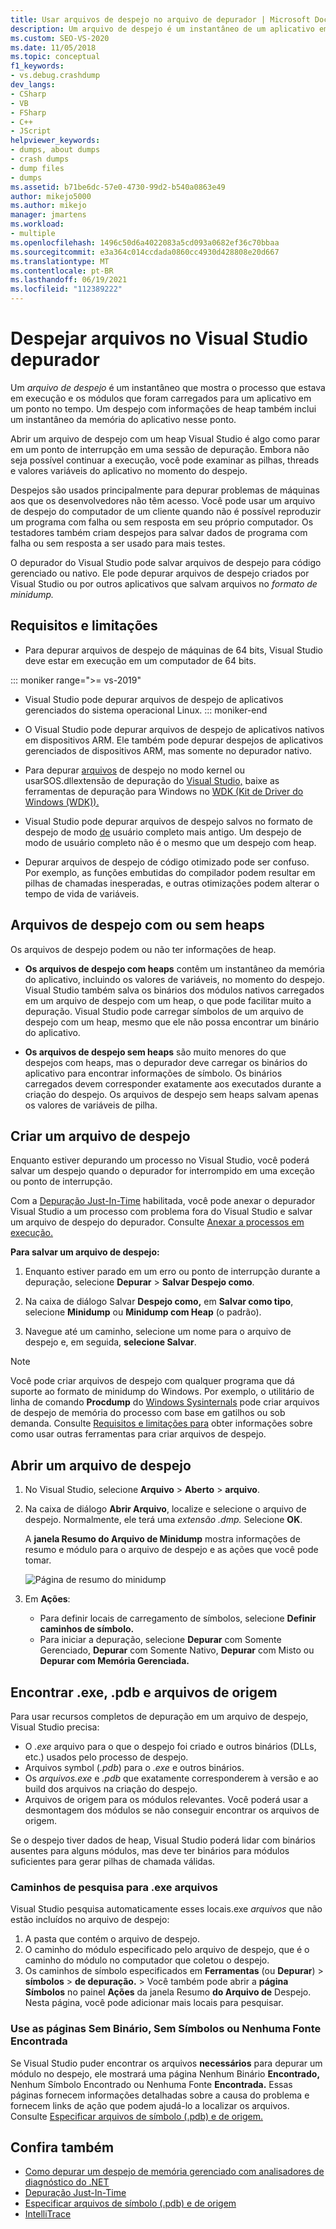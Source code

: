 ```yaml
---
title: Usar arquivos de despejo no arquivo de depurador | Microsoft Docs
description: Um arquivo de despejo é um instantâneo de um aplicativo em execução e módulos carregados. Considere criar um arquivo de despejo para situações em que você não tem acesso de depuração ao aplicativo.
ms.custom: SEO-VS-2020
ms.date: 11/05/2018
ms.topic: conceptual
f1_keywords:
- vs.debug.crashdump
dev_langs:
- CSharp
- VB
- FSharp
- C++
- JScript
helpviewer_keywords:
- dumps, about dumps
- crash dumps
- dump files
- dumps
ms.assetid: b71be6dc-57e0-4730-99d2-b540a0863e49
author: mikejo5000
ms.author: mikejo
manager: jmartens
ms.workload:
- multiple
ms.openlocfilehash: 1496c50d6a4022083a5cd093a0682ef36c70bbaa
ms.sourcegitcommit: e3a364c014ccdada0860cc4930d428808e20d667
ms.translationtype: MT
ms.contentlocale: pt-BR
ms.lasthandoff: 06/19/2021
ms.locfileid: "112389222"
---
```

# <a name="dump-files-in-the-visual-studio-debugger"></a>Despejar arquivos no Visual Studio depurador

<a name="BKMK_What_is_a_dump_file_"></a> Um *arquivo de despejo* é um instantâneo que mostra o processo que estava em execução e os módulos que foram carregados para um aplicativo em um ponto no tempo. Um despejo com informações de heap também inclui um instantâneo da memória do aplicativo nesse ponto.

Abrir um arquivo de despejo com um heap Visual Studio é algo como parar em um ponto de interrupção em uma sessão de depuração. Embora não seja possível continuar a execução, você pode examinar as pilhas, threads e valores variáveis do aplicativo no momento do despejo.

Despejos são usados principalmente para depurar problemas de máquinas aos que os desenvolvedores não têm acesso. Você pode usar um arquivo de despejo do computador de um cliente quando não é possível reproduzir um programa com falha ou sem resposta em seu próprio computador. Os testadores também criam despejos para salvar dados de programa com falha ou sem resposta a ser usado para mais testes.

O depurador do Visual Studio pode salvar arquivos de despejo para código gerenciado ou nativo. Ele pode depurar arquivos de despejo criados por Visual Studio ou por outros aplicativos que salvam arquivos no *formato de minidump.*

## <a name="requirements-and-limitations"></a><a name="BKMK_Requirements_and_limitations"></a> Requisitos e limitações

- Para depurar arquivos de despejo de máquinas de 64 bits, Visual Studio deve estar em execução em um computador de 64 bits.

::: moniker range=">= vs-2019"
- Visual Studio pode depurar arquivos de despejo de aplicativos gerenciados do sistema operacional Linux. 
::: moniker-end

- O Visual Studio pode depurar arquivos de despejo de aplicativos nativos em dispositivos ARM. Ele também pode depurar despejos de aplicativos gerenciados de dispositivos ARM, mas somente no depurador nativo.

- Para depurar [arquivos](/windows-hardware/drivers/debugger/kernel-mode-dump-files) de despejo no modo kernel ou usarSOS.dllextensão de depuração do [Visual Studio,](/dotnet/framework/tools/sos-dll-sos-debugging-extension) baixe as ferramentas de depuração para Windows no [WDK (Kit de Driver do Windows (WDK)).](/windows-hardware/drivers/download-the-wdk)

- Visual Studio pode depurar arquivos de despejo salvos no formato de despejo de modo [de](/windows/desktop/wer/collecting-user-mode-dumps) usuário completo mais antigo. Um despejo de modo de usuário completo não é o mesmo que um despejo com heap.

- Depurar arquivos de despejo de código otimizado pode ser confuso. Por exemplo, as funções embutidas do compilador podem resultar em pilhas de chamadas inesperadas, e outras otimizações podem alterar o tempo de vida de variáveis.

## <a name="dump-files-with-or-without-heaps"></a><a name="BKMK_Dump_files__with_or_without_heaps"></a> Arquivos de despejo com ou sem heaps

Os arquivos de despejo podem ou não ter informações de heap.

- **Os arquivos de despejo com heaps** contêm um instantâneo da memória do aplicativo, incluindo os valores de variáveis, no momento do despejo. Visual Studio também salva os binários dos módulos nativos carregados em um arquivo de despejo com um heap, o que pode facilitar muito a depuração. Visual Studio pode carregar símbolos de um arquivo de despejo com um heap, mesmo que ele não possa encontrar um binário do aplicativo.

- **Os arquivos de despejo sem heaps** são muito menores do que despejos com heaps, mas o depurador deve carregar os binários do aplicativo para encontrar informações de símbolo. Os binários carregados devem corresponder exatamente aos executados durante a criação do despejo. Os arquivos de despejo sem heaps salvam apenas os valores de variáveis de pilha.

## <a name="create-a-dump-file"></a><a name="BKMK_Create_a_dump_file"></a> Criar um arquivo de despejo

Enquanto estiver depurando um processo no Visual Studio, você poderá salvar um despejo quando o depurador for interrompido em uma exceção ou ponto de interrupção.

Com a [Depuração Just-In-Time](../debugger/just-in-time-debugging-in-visual-studio.md) habilitada, você pode anexar o depurador Visual Studio a um processo com problema fora do Visual Studio e salvar um arquivo de despejo do depurador. Consulte [Anexar a processos em execução.](../debugger/attach-to-running-processes-with-the-visual-studio-debugger.md)

**Para salvar um arquivo de despejo:**

1. Enquanto estiver parado em um erro ou ponto de interrupção durante a depuração, selecione **Depurar**  >  **Salvar Despejo como**.

1. Na caixa de diálogo Salvar **Despejo como,** em **Salvar como tipo**, selecione **Minidump** ou **Minidump com Heap** (o padrão).

1. Navegue até um caminho, selecione um nome para o arquivo de despejo e, em seguida, **selecione Salvar**.

>[!NOTE]
>Você pode criar arquivos de despejo com qualquer programa que dá suporte ao formato de minidump do Windows. Por exemplo, o utilitário de linha de comando **Procdump** do [Windows Sysinternals](/sysinternals/) pode criar arquivos de despejo de memória do processo com base em gatilhos ou sob demanda. Consulte [Requisitos e limitações para](../debugger/using-dump-files.md#BKMK_Requirements_and_limitations) obter informações sobre como usar outras ferramentas para criar arquivos de despejo.

## <a name="open-a-dump-file"></a><a name="BKMK_Open_a_dump_file"></a> Abrir um arquivo de despejo

1. No Visual Studio, selecione **Arquivo**  >  **Aberto**  >  **arquivo**.

1. Na caixa de diálogo **Abrir Arquivo**, localize e selecione o arquivo de despejo. Normalmente, ele terá uma *extensão .dmp.* Selecione **OK**.

   A **janela Resumo do Arquivo de Minidump** mostra informações de resumo e módulo para o arquivo de despejo e as ações que você pode tomar.

   ![Página de resumo do minidump](../debugger/media/dbg_dump_summarypage.png "Página de resumo do minidump")

1. Em **Ações**:
   - Para definir locais de carregamento de símbolos, selecione **Definir caminhos de símbolo.**
   - Para iniciar a depuração, selecione **Depurar** com Somente Gerenciado, **Depurar** com Somente Nativo, **Depurar** com Misto ou **Depurar com Memória Gerenciada.**

## <a name="find-exe-pdb-and-source-files"></a><a name="BKMK_Find_binaries__symbol___pdb__files__and_source_files"></a> Encontrar .exe, .pdb e arquivos de origem

Para usar recursos completos de depuração em um arquivo de despejo, Visual Studio precisa:

- O *.exe* arquivo para o que o despejo foi criado e outros binários (DLLs, etc.) usados pelo processo de despejo.
- Arquivos symbol (*.pdb*) para o *.exe* e outros binários.
- Os *arquivos.exe* e *.pdb* que exatamente corresponderem à versão e ao build dos arquivos na criação do despejo.
- Arquivos de origem para os módulos relevantes. Você poderá usar a desmontagem dos módulos se não conseguir encontrar os arquivos de origem.

Se o despejo tiver dados de heap, Visual Studio poderá lidar com binários ausentes para alguns módulos, mas deve ter binários para módulos suficientes para gerar pilhas de chamada válidas.

### <a name="search-paths-for-exe-files"></a>Caminhos de pesquisa para .exe arquivos

Visual Studio pesquisa automaticamente esses locais.exe *arquivos* que não estão incluídos no arquivo de despejo:

1. A pasta que contém o arquivo de despejo.
2. O caminho do módulo especificado pelo arquivo de despejo, que é o caminho do módulo no computador que coletou o despejo.
3. Os caminhos de símbolo especificados em **Ferramentas** (ou **Depurar**) > **símbolos**  >  **de depuração.**  >   Você também pode abrir a **página Símbolos** no painel **Ações** da janela Resumo **do Arquivo de** Despejo. Nesta página, você pode adicionar mais locais para pesquisar.

### <a name="use-the-no-binary-no-symbols-or-no-source-found-pages"></a>Use as páginas Sem Binário, Sem Símbolos ou Nenhuma Fonte Encontrada

Se Visual Studio puder encontrar os arquivos **necessários** para depurar um módulo no despejo, ele mostrará uma página Nenhum Binário **Encontrado,** Nenhum Símbolo Encontrado ou Nenhuma Fonte **Encontrada.** Essas páginas fornecem informações detalhadas sobre a causa do problema e fornecem links de ação que podem ajudá-lo a localizar os arquivos. Consulte [Especificar arquivos de símbolo (.pdb) e de origem.](../debugger/specify-symbol-dot-pdb-and-source-files-in-the-visual-studio-debugger.md)

## <a name="see-also"></a>Confira também

- [Como depurar um despejo de memória gerenciado com analisadores de diagnóstico do .NET](../debugger/how-to-debug-managed-memory-dump.md)
- [Depuração Just-In-Time](../debugger/just-in-time-debugging-in-visual-studio.md)
- [Especificar arquivos de símbolo (.pdb) e de origem](../debugger/specify-symbol-dot-pdb-and-source-files-in-the-visual-studio-debugger.md)
- [IntelliTrace](../debugger/intellitrace.md)